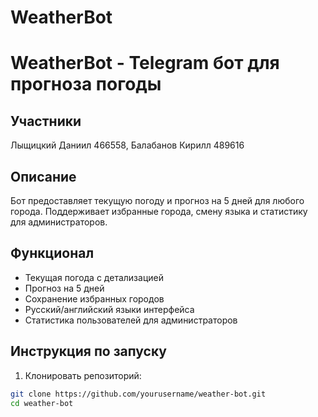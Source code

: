# WeatherBot

# WeatherBot - Telegram бот для прогноза погоды

## Участники
Лыщицкий Даниил 466558, Балабанов Кирилл 489616

## Описание
Бот предоставляет текущую погоду и прогноз на 5 дней для любого города. Поддерживает избранные города, смену языка и статистику для администраторов.

## Функционал
- Текущая погода с детализацией
- Прогноз на 5 дней
- Сохранение избранных городов
- Русский/английский языки интерфейса
- Статистика пользователей для администраторов

## Инструкция по запуску
1. Клонировать репозиторий:
```bash
git clone https://github.com/yourusername/weather-bot.git
cd weather-bot
